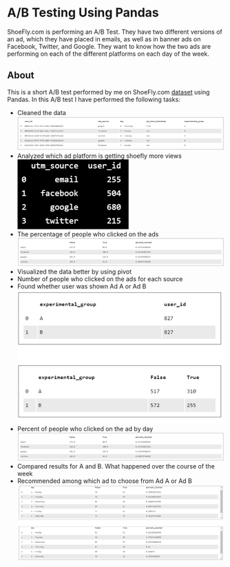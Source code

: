# A/B Testing Using Pandas

ShoeFly.com is performing an A/B Test. They have two different versions of an ad, which they have placed in emails, as well as in banner ads on Facebook, Twitter, and Google. They want to know how the two ads are performing on each of the different platforms on each day of the week.

## About

This is a short A/B test performed by me on ShoeFly.com [dataset](https://github.com/Gonnuru/A-B_Testing_Pandas/blob/master/ad_clicks.csv) using Pandas. In this A/B test I have performed the following tasks:
- Cleaned the data ![Data](https://github.com/Gonnuru/A-B_Testing_Pandas/blob/master/output_images/data.jpg)
- Analyzed which ad platform is getting shoefly more views 
![Ad Platform Analysis](https://github.com/Gonnuru/A-B_Testing_Pandas/blob/master/output_images/ad_platform_analysis.jpg)
- The percentage of people who clicked on the ads ![percentage](https://github.com/Gonnuru/A-B_Testing_Pandas/blob/master/output_images/percentage.jpg)
- Visualized the data better by using pivot 
- Number of people who clicked on the ads for each source 
- Found whether user was shown Ad A or Ad B ![experimental](https://github.com/Gonnuru/A-B_Testing_Pandas/blob/master/output_images/experiment.jpg)
- Percent of people who clicked on the ad by day ![% by ad](https://github.com/Gonnuru/A-B_Testing_Pandas/blob/master/output_images/percentage.jpg)
- Compared results for A and B. What happened over the course of the week
- Recommended among which ad to choose from Ad A or Ad B ![Reccomendation](https://github.com/Gonnuru/A-B_Testing_Pandas/blob/master/output_images/useraorb.jpg)
